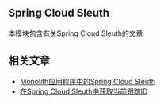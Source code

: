 ## Spring Cloud Sleuth

本模块包含有关Spring Cloud Sleuth的文章

## 相关文章

+ [Monolith应用程序中的Spring Cloud Sleuth](docs/Monolith应用程序中的SpringCloud-Sleuth.md)
+ [在Spring Cloud Sleuth中获取当前跟踪ID](docs/在SpringCloud-Sleuth中获取当前跟踪ID.md)